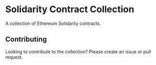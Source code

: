 # Solidarity Contract Collection

A collection of Ethereum Solidarity contracts.

## Contributing

Looking to contribute to the collection? Please create an issue or pull request.
